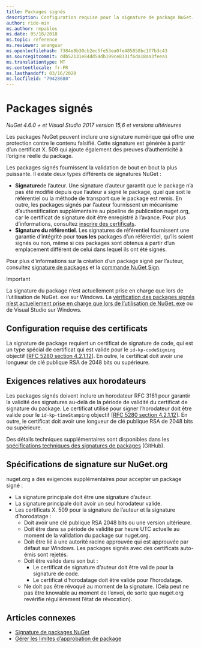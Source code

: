 ```yaml
---
title: Packages signés
description: Configuration requise pour la signature de package NuGet.
author: rido-min
ms.author: rmpablos
ms.date: 05/18/2018
ms.topic: reference
ms.reviewer: ananguar
ms.openlocfilehash: 7384e8b30cb2ec5fe53ea0fe485858bc1f7b3c43
ms.sourcegitcommit: ddb52131e84dd54db199ce8331f6da18aa3feea1
ms.translationtype: MT
ms.contentlocale: fr-FR
ms.lasthandoff: 03/16/2020
ms.locfileid: "79428680"
---
```

# <a name="signed-packages"></a>Packages signés

*NuGet 4.6.0 + et Visual Studio 2017 version 15,6 et versions ultérieures*

Les packages NuGet peuvent inclure une signature numérique qui offre une protection contre le contenu falsifié. Cette signature est générée à partir d’un certificat X. 509 qui ajoute également des preuves d’authenticité à l’origine réelle du package.

Les packages signés fournissent la validation de bout en bout la plus puissante. Il existe deux types différents de signatures NuGet :
- **Signature**de l’auteur. Une signature d’auteur garantit que le package n’a pas été modifié depuis que l’auteur a signé le package, quel que soit le référentiel ou la méthode de transport que le package est remis. En outre, les packages signés par l’auteur fournissent un mécanisme d’authentification supplémentaire au pipeline de publication nuget.org, car le certificat de signature doit être enregistré à l’avance. Pour plus d’informations, consultez [inscrire des certificats](#signature-requirements-on-nugetorg).
- **Signature du référentiel**. Les signatures de référentiel fournissent une garantie d’intégrité pour **tous les** packages d’un référentiel, qu’ils soient signés ou non, même si ces packages sont obtenus à partir d’un emplacement différent de celui dans lequel ils ont été signés.   

Pour plus d’informations sur la création d’un package signé par l’auteur, consultez [signature de packages](../create-packages/Sign-a-package.md) et la [commande NuGet Sign](../reference/cli-reference/cli-ref-sign.md).

> [!Important]
> La signature du package n’est actuellement prise en charge que lors de l’utilisation de NuGet. exe sur Windows. La [vérification des packages signés n’est actuellement prise en charge que lors de l’utilisation de NuGet. exe](../reference/cli-reference/cli-ref-verify.md) ou de Visual Studio sur Windows.

## <a name="certificate-requirements"></a>Configuration requise des certificats

La signature de package requiert un certificat de signature de code, qui est un type spécial de certificat qui est valide pour le `id-kp-codeSigning` objectif [[RFC 5280 section 4.2.1.12](https://tools.ietf.org/html/rfc5280#section-4.2.1.12)]. En outre, le certificat doit avoir une longueur de clé publique RSA de 2048 bits ou supérieure.

## <a name="timestamp-requirements"></a>Exigences relatives aux horodateurs

Les packages signés doivent inclure un horodateur RFC 3161 pour garantir la validité des signatures au-delà de la période de validité du certificat de signature du package. Le certificat utilisé pour signer l’horodateur doit être valide pour le `id-kp-timeStamping` objectif [[RFC 5280 section 4.2.1.12](https://tools.ietf.org/html/rfc5280#section-4.2.1.12)]. En outre, le certificat doit avoir une longueur de clé publique RSA de 2048 bits ou supérieure.

Des détails techniques supplémentaires sont disponibles dans les [spécifications techniques des signatures de packages](https://github.com/NuGet/Home/wiki/Package-Signatures-Technical-Details) (GitHub).

## <a name="signature-requirements-on-nugetorg"></a>Spécifications de signature sur NuGet.org

nuget.org a des exigences supplémentaires pour accepter un package signé :

- La signature principale doit être une signature d’auteur.
- La signature principale doit avoir un seul horodateur valide.
- Les certificats X. 509 pour la signature de l’auteur et la signature d’horodatage :
  - Doit avoir une clé publique RSA 2048 bits ou une version ultérieure.
  - Doit être dans sa période de validité par heure UTC actuelle au moment de la validation du package sur nuget.org.
  - Doit être lié à une autorité racine approuvée qui est approuvée par défaut sur Windows. Les packages signés avec des certificats auto-émis sont rejetés.
  - Doit être valide dans son but : 
    - Le certificat de signature d’auteur doit être valide pour la signature de code.
    - Le certificat d’horodatage doit être valide pour l’horodatage.
  - Ne doit pas être révoqué au moment de la signature. (Cela peut ne pas être knowable au moment de l’envoi, de sorte que nuget.org revérifie régulièrement l’état de révocation).
  
  
## <a name="related-articles"></a>Articles connexes

- [Signature de packages NuGet](../create-packages/Sign-a-Package.md)
- [Gérer les limites d’approbation de package](../consume-packages/installing-signed-packages.md)
